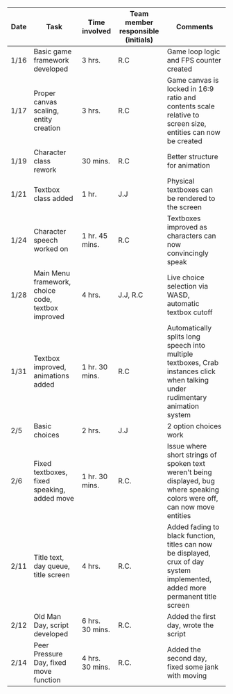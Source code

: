 |Date|Task|Time involved|Team member responsible (initials)|Comments|
|---|-----|-------------|----------------------------------|--------|
|1/16|Basic game framework developed|3 hrs.|R.C|Game loop logic and FPS counter created|
|1/17|Proper canvas scaling, entity creation|3 hrs.|R.C|Game canvas is locked in 16:9 ratio and contents scale relative to screen size, entities can now be created|
|1/19|Character class rework|30 mins.|R.C|Better structure for animation|
|1/21|Textbox class added|1 hr.|J.J|Physical textboxes can be rendered to the screen|
|1/24|Character speech worked on|1 hr. 45 mins.|R.C|Textboxes improved as characters can now convincingly speak|
|1/28|Main Menu framework, choice code, textbox improved|4 hrs.|J.J, R.C|Live choice selection via WASD, automatic textbox cutoff|
|1/31|Textbox improved, animations added|1 hr. 30 mins.|R.C|Automatically splits long speech into multiple textboxes, Crab instances click when talking under rudimentary animation system|
|2/5|Basic choices|2 hrs.|J.J|2 option choices work|
|2/6|Fixed textboxes, fixed speaking, added move|1 hr. 30 mins.|R.C.|Issue where short strings of spoken text weren't being displayed, bug where speaking colors were off, can now move entities|
|2/11|Title text, day queue, title screen|4 hrs.|R.C.|Added fading to black function, titles can now be displayed, crux of day system implemented, added more permanent title screen|
|2/12|Old Man Day, script developed|6 hrs. 30 mins.|R.C.|Added the first day, wrote the script|
|2/14|Peer Pressure Day, fixed move function|4 hrs. 30 mins.|R.C.|Added the second day, fixed some jank with moving|
